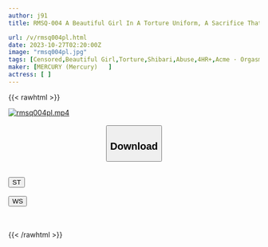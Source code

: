 ```yaml
---
author: j91
title: RMSQ-004 A Beautiful Girl In A Torture Uniform, A Sacrifice That Trembles And Sheds Tears At The Climax Of Honey Meat - The Ultimate Frenzy Abalone Picture Book -

url: /v/rmsq004pl.html
date: 2023-10-27T02:20:00Z
image: "rmsq004pl.jpg"
tags: [Censored,Beautiful Girl,Torture,Shibari,Abuse,4HR+,Acme · Orgasm	 ]
maker: [MERCURY (Mercury)   ]
actress: [ ]
---
```



{{< rawhtml >}}

<div class="video" data-videoid="0Wmob96qbvFKYJ">
    <a href="javascript:;">
        <img src="https://my.j91.asia/v/rmsq004pl.jpg" width="WIDTH" height="HEIGHT" alt="rmsq004pl.mp4" loading="lazy">
    </a>
</div>

<script type="text/javascript" src="https://j91.asia/asset/on-demand-st.js"></script>

<br>
  <link rel="stylesheet" href="https://j91.asia/asset/bs5.css">
  
  <center>
  <button class="btn btn-primary" type="button" data-bs-toggle="collapse" data-bs-target=".multi-collapse" aria-expanded="false" aria-controls="multiCollapseExample1 multiCollapseExample2"><h2>Download</h2></button></center>
</p>
<div class="row">
  <div class="col">
    <div class="collapse multi-collapse" id="multiCollapseExample1">
      <div class="card card-body">
	      	      <br>
<div class="buttons">  
<a href="https://streamtape.to/v/0Wmob96qbvFKYJ"><button class="btn-hover color-3"><i class="fa fa-download"></i> ST</button></a></div>
    </div>
  </div>
</div>
  <div class="col">
    <div class="collapse multi-collapse" id="multiCollapseExample2">
      <div class="card card-body">
	      <br>
<div class="buttons">
    <a href="https://wolfstream.tv/oojayc2jida3"><button class="btn-hover color-9"><i class="fa fa-download"></i> WS</button></a></div>
<br><br>
      </div>
    </div>
  </div>
</div>

{{< /rawhtml >}}
